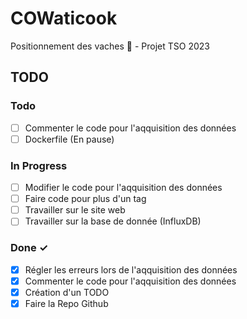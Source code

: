 # COWaticook
Positionnement des vaches 🐄 - Projet TSO 2023

## TODO
### Todo

  - [ ] Commenter le code pour l'aqquisition des données
  - [ ] Dockerfile (En pause)

### In Progress

- [ ] Modifier le code pour l'aqquisition des données
- [ ] Faire code pour plus d'un tag
- [ ] Travailler sur le site web
- [ ] Travailler sur la base de donnée (InfluxDB)

### Done ✓

- [x] Régler les erreurs lors de l'aqquisition des données
- [x] Commenter le code pour l'aqquisition des données
- [x] Création d'un TODO 
- [x] Faire la Repo Github
